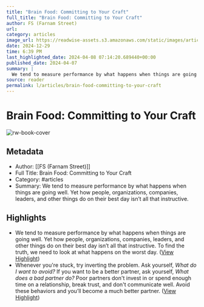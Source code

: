 ```yaml
---
title: "Brain Food: Committing to Your Craft"
full_title: "Brain Food: Committing to Your Craft"
author: FS (Farnam Street)
url: 
category: articles
image_url: https://readwise-assets.s3.amazonaws.com/static/images/article2.74d541386bbf.png
date: 2024-12-29
time: 6:39 PM
last_highlighted_date: 2024-04-08 07:14:20.689440+00:00
published_date: 2024-04-07
summary: |
  We tend to measure performance by what happens when things are going well. Yet how people, organizations, companies, leaders, and other things do on their best day isn’t all that instructive.
source: reader
permalink: l/articles/brain-food-committing-to-your-craft
---
```

# Brain Food: Committing to Your Craft

![rw-book-cover](https://readwise-assets.s3.amazonaws.com/static/images/article2.74d541386bbf.png)

## Metadata
- Author: [[FS (Farnam Street)]]
- Full Title: Brain Food: Committing to Your Craft
- Category: #articles
- Summary: We tend to measure performance by what happens when things are going well. Yet how people, organizations, companies, leaders, and other things do on their best day isn’t all that instructive.

## Highlights
- We tend to measure performance by what happens when things are going well. Yet how people, organizations, companies, leaders, and other things do on their best day isn’t all that instructive. To find the truth, we need to look at what happens on the worst day. ([View Highlight](https://read.readwise.io/read/01hty8w6vfhj3dsx9969sdv2bg))
- Whenever you're stuck, try inverting the problem. Ask yourself, *What do I want to avoid?*
  If you want to be a better partner, ask yourself, *What does a bad partner do?* Poor partners don't invest in or spend enough time on a relationship, break trust, and don't communicate well. Avoid these behaviors and you’ll become a much better partner. ([View Highlight](https://read.readwise.io/read/01hty8xmfdz1tq960k7kq4gt78))



